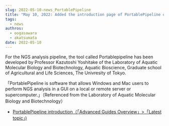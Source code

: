```yaml
---
slug: 2022-05-10-news_PortablePipeline
title: "May 10, 2022: Added the introduction page of PortablePipeline developed by Professor Yoshitake of the University of Tokyo"
tags:
  - news
authros:
  - oogasawara
  - akatsumata
date: 2022-05-10
---
```


For the NGS analysis pipeline, the tool called Portablepipeline has been developed  by Professor Kazutoshi Yoshitake of the Laboratory of Aquatic Molecular Biology and Biotechnology, Aquatic Bioscience, Graduate school of Agricultural and Life Sciences, The Univresity of Tokyo.

「PortablePipeline is software that allows Windows and Mac users to perform NGS analysis in a GUI on a local or remote server or supercomputer.」（Referenced from the Laboratory of Aquatic Molecular Biology and Biotechnology）

- [PortablePipeline introduction（「Advanced Guides Overview」>「Latest topic」) ](/advanced_guides/advanced_guide_2020-2022#portablepipeline)